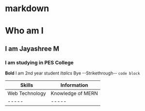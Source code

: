 # markdown
# Who am I
## I am Jayashree M
### I am studying in PES College

**Bold** I am 2nd year student
_Italics_ Bye
--Strikethrough--
`code block`

Skills| Information
-----|-----
Web Technology|Knowledge of MERN 
-----|-----
